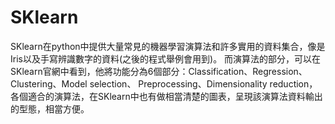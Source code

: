 
# SKlearn
SKlearn在python中提供大量常見的機器學習演算法和許多實用的資料集合，像是Iris以及手寫辨識數字的資料(之後的程式舉例會用到)。
而演算法的部分，可以在SKlearn官網中看到，他將功能分為6個部分：Classification、Regression、Clustering、Model selection、
Preprocessing、Dimensionality reduction，各個適合的演算法，在SKlearn中也有做相當清楚的圖表，呈現該演算法資料輸出的型態，相當方便。

